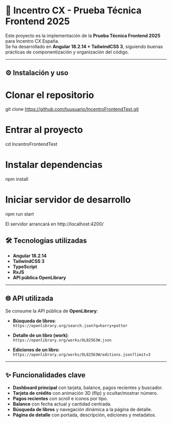 # 🚀 Incentro CX - Prueba Técnica Frontend 2025

Este proyecto es la implementación de la **Prueba Técnica Frontend 2025** para Incentro CX España.  
Se ha desarrollado en **Angular 18.2.14 + TailwindCSS 3**, siguiendo buenas prácticas de componentización y organización del código.

---

## ⚙️ Instalación y uso

# Clonar el repositorio
git clone https://github.com/tuusuario/IncentroFrontendTest.git

# Entrar al proyecto
cd IncentroFrontendTest

# Instalar dependencias
npm install

# Iniciar servidor de desarrollo
npm run start

El servidor arrancará en http://localhost:4200/ 

## 🛠️ Tecnologías utilizadas
- **Angular 18.2.14**
- **TailwindCSS 3**
- **TypeScript**
- **RxJS**
- **API pública OpenLibrary**

---

## 🌐 API utilizada

Se consume la API pública de **OpenLibrary**:

- **Búsqueda de libros**:  
  `https://openlibrary.org/search.json?q=harry+potter`

- **Detalle de un libro (work)**:  
  `https://openlibrary.org/works/OL82563W.json`

- **Ediciones de un libro**:  
  `https://openlibrary.org/works/OL82563W/editions.json?limit=3`

---

## ✨ Funcionalidades clave
- **Dashboard principal** con tarjeta, balance, pagos recientes y buscador.
- **Tarjeta de crédito** con animación 3D (flip) y ocultar/mostrar número.
- **Pagos recientes** con scroll e iconos por tipo.
- **Balance** con fecha actual y cantidad centrada.
- **Búsqueda de libros** y navegación dinámica a la página de detalle.
- **Página de detalle** con portada, descripción, ediciones y metadatos.
